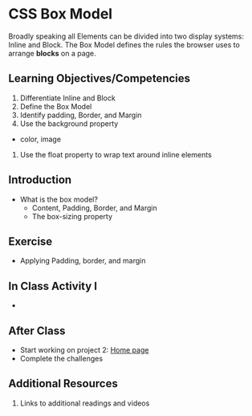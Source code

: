 # CSS Box Model

Broadly speaking all Elements can be divided into two display 
systems: Inline and Block. The Box Model defines the rules 
the browser uses to arrange **blocks** on a page. 

## Learning Objectives/Competencies

1. Differentiate Inline and Block
1. Define the Box Model
1. Identify padding, Border, and Margin
1. Use the background property
  - color, image
1. Use the float property to wrap text around inline elements

## Introduction

- What is the box model? 
  - Content, Padding, Border, and Margin
  - The box-sizing property

## Exercise  

- Applying Padding, border, and margin

## In Class Activity I

- 

## After Class

- Start working on project 2: [Home page](personal-homepage)
- Complete the challenges

## Additional Resources

1. Links to additional readings and videos
